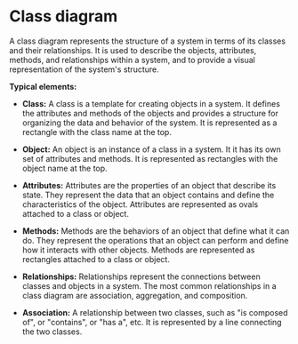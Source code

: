 # Class diagram

A class diagram represents the structure of a system in terms of its classes and their relationships. It is used to describe the objects, attributes, methods, and relationships within a system, and to provide a visual representation of the system's structure.

**Typical elements:**

* **Class:** A class is a template for creating objects in a system. It defines the attributes and methods of the objects and provides a structure for organizing the data and behavior of the system. It is represented as a rectangle with the class name at the top.

* **Object:** An object is an instance of a class in a system. It it has its own set of attributes and methods. It is represented as rectangles with the object name at the top.

* **Attributes:** Attributes are the properties of an object that describe its state. They represent the data that an object contains and define the characteristics of the object. Attributes are represented as ovals attached to a class or object.

* **Methods:** Methods are the behaviors of an object that define what it can do. They represent the operations that an object can perform and define how it interacts with other objects. Methods are represented as rectangles attached to a class or object.

* **Relationships:** Relationships represent the connections between classes and objects in a system. The most common relationships in a class diagram are association, aggregation, and composition.

* **Association:** A relationship between two classes, such as "is composed of", or "contains", or "has a", etc. It is represented by a line connecting the two classes.
